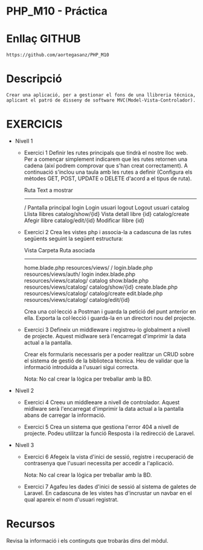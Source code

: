 # PHP_M10 - Práctica 

# Enllaç GITHUB

    https://github.com/aortegasanz/PHP_M10

# Descripció

    Crear una aplicació, per a gestionar el fons de una llibreria técnica, aplicant el patró de disseny de software MVC(Model-Vista-Controlador). 

# EXERCICIS
- Nivell 1
    - Exercici 1
        Definir les rutes principals que tindrà el nostre lloc web. Per a començar simplement indicarem que les rutes retornen una cadena (així podrem comprovar que s'han creat correctament). A continuació s'inclou una taula amb les rutes a definir (Configura els mètodes GET, POST, UPDATE o DELETE d'acord a el tipus de ruta).

        Ruta                Text a mostrar
        -----------------   ------------------------
        /                   Pantalla principal
        login               Login usuari
        logout              Logout usuari
        catalog             Llista llibres
        catalog/show/{id}   Vista detall libre {id}
        catalog/create      Afegir llibre
        catalog/edit/{id}   Modificar llibre {id}

    - Exercici 2
        Crea les vistes php i associa-la a cadascuna de las rutes següents seguint la següent estructura:

        Vista               Carpeta                     Ruta asociada
        ------------------  --------------              ------------------
        home.blade.php      resources/views/            /
        login.blade.php     resources/views/auth/       login
        index.blade.php     resources/views/catalog/    catalog
        show.blade.php      resources/views/catalog/    catalog/show/{id}
        create.blade.php    resources/views/catalog/    catalog/create
        edit.blade.php      resources/views/catalog/    catalog/edit/{id}

        Crea una col·lecció a Postman i guarda la petició del punt anterior en ella. Exporta la col·lecció i guarda-la en un directori nou del projecte.

    - Exercici 3
        Defineix un middleware i registreu-lo globalment a nivell de projecte. Aquest midlware serà l'encarregat d'imprimir la data actual a la pantalla.

        Crear els formularis necessaris per a poder realitzar un CRUD sobre el sistema de gestió de la biblioteca tècnica. Heu de validar que la informació introduïda a l'usuari sigui correcta.

        Nota: No cal crear la lògica per treballar amb la BD.

- Nivell 2

    - Exercici 4
        Creeu un middleeare a nivell de controlador. Aquest midlware serà l'encarregat d'imprimir la data actual a la pantalla abans de carregar la informació.

    - Exercici 5
        Crea un sistema que gestiona l'error 404 a nivell de projecte. Podeu utilitzar la funció Resposta i la redirecció de Laravel.

- Nivell 3
    - Exercici 6
        Afegeix la vista d'inici de sessió, registre i recuperació de contrasenya que l'usuari necessita per accedir a l'aplicació.

        Nota: No cal crear la lògica per treballar amb la BD.

    - Exercici 7
        Agafeu les dades d'inici de sessió al sistema de galetes de Laravel. En cadascuna de les vistes has d'incrustar un navbar en el qual apareix el nom d'usuari registrat.

# Recursos
Revisa la informació i els continguts que trobaràs dins del mòdul.